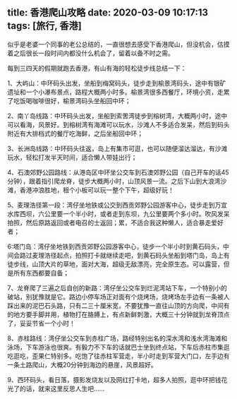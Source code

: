 title: 香港爬山攻略
date: 2020-03-09 10:17:13
tags: [旅行, 香港]
---

似乎是老婆一个同事的老公总结的，一直很想去感受下香港爬山，但没机会，估摸着之后很长一段时间内都没什么机会了，留着以备不时之需。

每到三四天的假期就跑去香港，有山有海的轻松徒步线总结一下：

<!-- more -->

1、大屿山：中环码头出发，坐船到梅窝码头，徒步走到榆景湾码头，途中有银矿遗址和一个小瀑布景点，路程大概两小时多。榆景湾很多西餐厅，环境小资，走累了吃饭喝咖啡很好，榆景湾码头坐船回中环；

2、南丫岛线路：中环码头出发，坐船到索罟湾徒步到榕树湾，大概两小时，途中可以看海，风景好。到榕树湾有海滩可以玩水，沙滩人不多适合发呆，然后到码头附近有大排档式的餐厅吃海鲜，之后坐船回中环；

3、长洲岛线路：中环码头往返，岛上有集市可逛，也可以随便溜达溜达，有沙滩玩水，轻松打发半天时间，适合懒人带娃出行；

4、石澳郊野公园路线：从港岛区中环坐公交车到石澳郊野公园（自己开车的话45分钟），跟着指引爬龙脊，徒步大概两小时，山顶风景一流。之后下山到大浪湾沙滩，香港冲浪胜地，租个小板可以玩一整个下午，超级好玩！

5、麦理浩径第一段：湾仔坐地铁或公交到西贡郊野公园游客中心，徒步走到万宜水库西坝，六公里要一个半小时，或者走到东坝，九公里要两个多小时。吹风发呆拍照，然后原路返回或者电召的士返回；累，不适合我这种懒人，适合暴走爱好者；

6:塔门岛：湾仔坐地铁到西贡郊野公园游客中心，徒步一个半小时到黄石码头，中间会路过麦理浩径起点，拍照打卡就继续走吧，到黄石码头坐船到塔门岛，岛上有徒步线，山顶大片的草地，面对大海，超级无敌漂亮，完全原生态。可以露营，但是所有东西都要自备；

7、龙脊爬了三遍之后自创的新路：湾仔坐公交车到烂泥湾站下车，一个特别小的破站，别犹豫就是它。路边小停车场正对面有个烧烤场，烧烤场左手边有一条被人踩出来的泥巴石头路，只有二三十厘米宽，不要犹豫一直往山顶的方向爬，中间有的地方要手脚并用，植物打在胳膊上，有点新鲜刺激，大概三十分钟就到龙脊顶点了，妥妥节省一个小时！

8、赤柱路线：湾仔坐公交车到赤柱广场，路经特别出名的深水湾和浅水湾海滩和泳场，下车游泳也很爽。有毅力不下车的话就巴士坐到终点站，下车后赤柱市集逛吃逛吃，歪果仁特别多。吃饱了往赤柱军营走，半小时走到军营大门口，左手边有一条土路爬山，大概20分钟到海边的悬崖，风景超好。

9、西环码头，看日落，摄影发烧友以及网红打卡地，超多人拍照，逛中环把钱花光了的话，就来这里反思人生吧……
